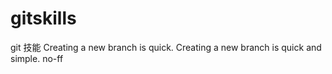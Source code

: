 # gitskills
git 技能
Creating a new branch is quick.
Creating a new branch is quick and simple.
no-ff
